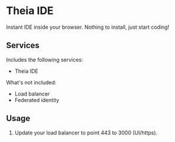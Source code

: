 Theia IDE
=========
Instant IDE inside your browser. Nothing to install, just start coding!


Services
--------
Includes the following services:
- Theia IDE

What's not included:
- Load balancer
- Federated identity

Usage
-----
1. Update your load balancer to point 443 to 3000 (UI/https).

